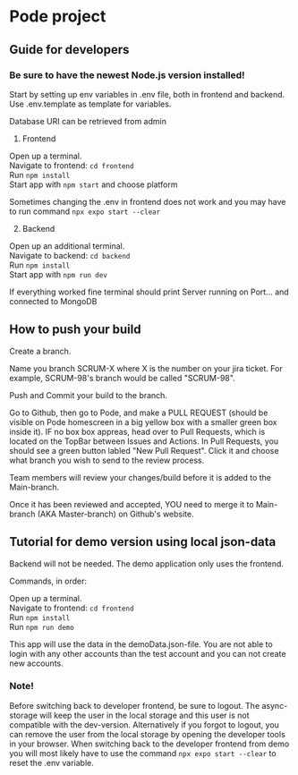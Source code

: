 # Pode project

## Guide for developers

### Be sure to have the newest Node.js version installed!

Start by setting up env variables in .env file, both in frontend and backend. 
Use .env.template as template for variables. 

Database URI can be retrieved from admin

1. Frontend

Open up a terminal.\
Navigate to frontend: ```cd frontend```\
Run ```npm install```\
Start app with ```npm start``` and choose platform

Sometimes changing the .env in frontend does not work and you may have to run command ```npx expo start --clear```

2. Backend

Open up an additional terminal.\
Navigate to backend: ```cd backend```\
Run ```npm install```\
Start app with ```npm run dev```

If everything worked fine terminal should print Server running on Port... and connected to MongoDB

## How to push your build

Create a branch.

Name you branch SCRUM-X where X is the number on your jira ticket. For example, SCRUM-98's branch would be called "SCRUM-98".

Push and Commit your build to the branch.

Go to Github, then go to Pode, and make a PULL REQUEST (should be visible on Pode homescreen in a big yellow box with a smaller green box inside it).
IF no box box appreas, head over to Pull Requests, which is located on the TopBar between Issues and Actions. In Pull Requests, you should see a green button labled "New Pull Request". Click it and choose what branch you wish to send to the review process.

Team members will review your changes/build before it is added to the Main-branch.

Once it has been reviewed and accepted, YOU need to merge it to Main-branch (AKA Master-branch) on Github's website.

## Tutorial for demo version using local json-data

Backend will not be needed. The demo application only uses the frontend.

Commands, in order:

Open up a terminal.\
Navigate to frontend: ```cd frontend```\
Run ```npm install```\
Run ```npm run demo```

This app will use the data in the demoData.json-file. You are not able to login with any other accounts than the test account and you can not create new accounts.

### Note!
Before switching back to developer frontend, be sure to logout. The async-storage will keep the user in the local storage and this user is not compatible with the dev-version.
Alternatively if you forgot to logout, you can remove the user from the local storage by opening the developer tools in your browser.
When switching back to the developer frontend from demo you will most likely have to use the command ```npx expo start --clear``` to reset the .env variable.
